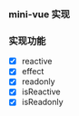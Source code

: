 ### mini-vue 实现


### 实现功能

- [x] reactive
- [x] effect
- [x] readonly
- [x] isReactive
- [x] isReadonly